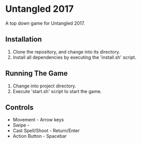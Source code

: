 # Untangled 2017

A top down game for Untangled 2017.

## Installation

1. Clone the repository, and change into its directory.
2. Install all dependencies by executing the 'install.sh' script.

## Running The Game

1. Change into project directory.
2. Execute 'start.sh' script to start the game.

## Controls

* Movement - Arrow keys
* Swipe -
* Cast Spell/Shoot - Return/Enter
* Action Button - Spacebar
